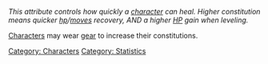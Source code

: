 *This attribute controls how quickly a
[character](:Category:_Characters "wikilink") can heal. Higher
constitution means quicker
[hp](Hit_Points "wikilink")/[moves](Move_Points "wikilink") recovery,
AND a higher [HP](Hit_Points "wikilink") gain when leveling.*

[Characters](:Category:_Characters "wikilink") may wear
[gear](:Category:_Con_Gear "wikilink") to increase their constitutions.

[Category: Characters](Category:_Characters "wikilink") [Category:
Statistics](Category:_Statistics "wikilink")
